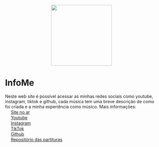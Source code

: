 <p align="center">
<img height="200" width="200" src="https://github.com/DanielC-007/InfoMe/assets/140892651/f85a2263-f464-491b-80ac-e645737ce4a0">
</p>

# InfoMe
Neste web site é possível acessar as minhas redes sociais como youtube, instagram, tiktok e github, cada música tem uma breve descrição de como foi criada e a minha experiência como músico.
Mais informações:<br>
<img height="15" src="https://github.com/DanielC-007/InfoMe/assets/140892651/f85a2263-f464-491b-80ac-e645737ce4a0"> [Site no ar](https://danielc-studio.netlify.app/)<br>
<img height="15" src="https://github.com/DanielC-007/InfoMe/assets/140892651/aa517a19-0944-40c6-b62d-2e416a8e9ab0"> [Youtube](https://youtube.com/@danielc.80bpm)<br>
<img height="15" src="https://github.com/DanielC-007/InfoMe/assets/140892651/938b42d8-0aa5-45a0-91a8-aa9dfc541a25"> [Instagram](https://www.instagram.com/danielc.80bpm)<br>
<img height="15" src="https://github.com/DanielC-007/InfoMe/assets/140892651/6dae4e4f-98a7-4238-8583-461fddb93b1f"> [TikTok](https://www.tiktok.com/@danielcarlos80bpm)<br>
<img height="15" src="https://github.com/DanielC-007/InfoMe/assets/140892651/bb866f5b-d829-4707-a3f9-b8a9945b27dc"> [Github](https://github.com/DanielC-007)<br>
<img height="15" src="https://github.com/DanielC-007/InfoMe/assets/140892651/cf61ec2e-4629-4884-975e-6b8bba930707"> [Repositório das partituras](https://github.com/DanielC-007/Partituras)<br>